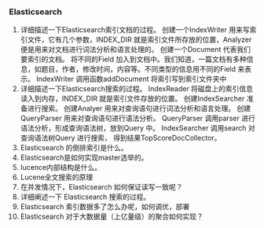 ### Elasticsearch
1. 详细描述一下Elasticsearch索引文档的过程。
  创建一个IndexWriter 用来写索引文件，它有几个参数，INDEX_DIR 就是索引文件所存放的位置，Analyzer 便是用来对文档进行词法分析和语言处理的。
  创建一个Document 代表我们要索引的文档。
  将不同的Field 加入到文档中。我们知道，一篇文档有多种信息，如题目，作者，修改时间，内容等。不同类型的信息用不同的Field 来表示。
  IndexWriter 调用函数addDocument 将索引写到索引文件夹中
2. 详细描述一下Elasticsearch搜索的过程。
  IndexReader 将磁盘上的索引信息读入到内存，INDEX_DIR 就是索引文件存放的位置。
  创建IndexSearcher 准备进行搜索。
  创建Analyer 用来对查询语句进行词法分析和语言处理。
  创建QueryParser 用来对查询语句进行语法分析。
  QueryParser 调用parser 进行语法分析，形成查询语法树，放到Query 中。
  IndexSearcher 调用search 对查询语法树Query 进行搜索， 得到结果TopScoreDocCollector。
3. Elasticsearch 的倒排索引是什么。
4. Elasticsearch是如何实现master选举的。
5. lucence内部结构是什么。
6. Lucene全文搜索的原理
7. 在并发情况下，Elasticsearch 如何保证读写一致呢？
8. 详细阐述一下 Elasticsearch 搜索的过程。
9. Elasticsearch 索引数据多了怎么办呢，如何调优，部署
10. Elasticsearch 对于大数据量（上亿量级）的聚合如何实现？
